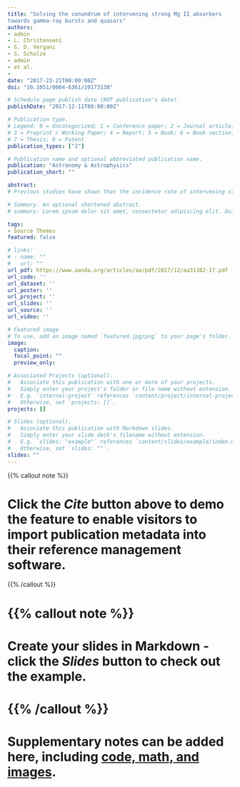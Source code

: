 ```yaml
---
title: "Solving the conundrum of intervening strong Mg II absorbers
towards gamma-ray bursts and quasars"
authors:
- admin
- L. Christensen1
- S. D. Vergani
- S. Schulze
- admin
- et al.
- 
date: "2017-23-21T00:00:00Z"
doi: "10.1051/0004-6361/20173138"

# Schedule page publish date (NOT publication's date).
publishDate: "2017-12-11T00:00:00Z"

# Publication type.
# Legend: 0 = Uncategorized; 1 = Conference paper; 2 = Journal article;
# 3 = Preprint / Working Paper; 4 = Report; 5 = Book; 6 = Book section;
# 7 = Thesis; 8 = Patent
publication_types: ["2"]

# Publication name and optional abbreviated publication name.
publication: "Astronomy & Astrophysics"
publication_short: ""

abstract: 
# Previous studies have shown that the incidence rate of intervening strong Mg II absorbers towards gamma-ray bursts (GRBs) were a factor of 2–4 higher than towards quasars. Exploring the similar sized and uniformly selected legacy data sets XQ-100 and XSGRB, each consisting of 100 quasar and 81 GRB afterglow spectra obtained with a single instrument (VLT/X-shooter), we demonstrate that there is no disagreement in the number density of strong Mg II absorbers with rest-frame equivalent widths  Å towardsGRBs and quasars in the redshift range 0.1 ≲ z ≲ 5. With large and similar sample sizes, and path length coverages of Δz = 57.8 and 254.4 for GRBs and quasars, respectively, the incidences of intervening absorbers are consistent within 1σ uncertainty levels at all redshifts. For absorbers at z < 2.3, the incidence towards GRBs is a factor of 1.5 ± 0.4 higher than the expected number of strong Mg II absorbers in Sloan Digital Sky Survey (SDSS) quasar spectra, while for quasar absorbers observed with X-shooter we find an excess factor of 1.4 ± 0.2 relative to SDSS quasars. Conversely, the incidence rates agree at all redshifts with reported high-spectral-resolution quasar data, and no excess is found. The only remaining discrepancy in incidences is between SDSS Mg II catalogues and high-spectral-resolution studies. The rest-frame equivalent-width distribution also agrees to within 1σ uncertainty levels between the GRB and quasar samples. Intervening strong Mg II absorbers towards GRBs are therefore neither unusually frequent, nor unusually strong.

# Summary. An optional shortened abstract.
# summary: Lorem ipsum dolor sit amet, consectetur adipiscing elit. Duis posuere tellus ac convallis placerat. Proin tincidunt magna sed ex sollicitudin condimentum.

tags:
- Source Themes
featured: false

# links:
# - name: ""
#   url: ""
url_pdf: https://www.aanda.org/articles/aa/pdf/2017/12/aa31382-17.pdf
url_code: ''
url_dataset: ''
url_poster: ''
url_project: ''
url_slides: ''
url_source: ''
url_video: ''

# Featured image
# To use, add an image named `featured.jpg/png` to your page's folder. 
image:
  caption:
  focal_point: ""
  preview_only:

# Associated Projects (optional).
#   Associate this publication with one or more of your projects.
#   Simply enter your project's folder or file name without extension.
#   E.g. `internal-project` references `content/project/internal-project/index.md`.
#   Otherwise, set `projects: []`.
projects: []

# Slides (optional).
#   Associate this publication with Markdown slides.
#   Simply enter your slide deck's filename without extension.
#   E.g. `slides: "example"` references `content/slides/example/index.md`.
#   Otherwise, set `slides: ""`.
slides: ""
---
```


{{% callout note %}}
# Click the *Cite* button above to demo the feature to enable visitors to import publication metadata into their reference management software.
{{% /callout %}}

# {{% callout note %}}
# Create your slides in Markdown - click the *Slides* button to check out the example.
# {{% /callout %}}

# Supplementary notes can be added here, including [code, math, and images](https://wowchemy.com/docs/writing-markdown-latex/).
